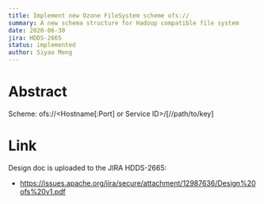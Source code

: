 ```yaml
---
title: Implement new Ozone FileSystem scheme ofs:// 
summary: A new schema structure for Hadoop compatible file system
date: 2020-06-30
jira: HDDS-2665
status: implemented
author: Siyao Meng 
---
```

<!--
  Licensed under the Apache License, Version 2.0 (the "License");
  you may not use this file except in compliance with the License.
  You may obtain a copy of the License at

   http://www.apache.org/licenses/LICENSE-2.0

  Unless required by applicable law or agreed to in writing, software
  distributed under the License is distributed on an "AS IS" BASIS,
  WITHOUT WARRANTIES OR CONDITIONS OF ANY KIND, either express or implied.
  See the License for the specific language governing permissions and
  limitations under the License. See accompanying LICENSE file.
-->

# Abstract

  Scheme: ofs://<Hostname[:Port] or Service ID>/[<volumeName>/<bucketName>/path/to/key]

# Link

Design doc is uploaded to the JIRA HDDS-2665:

* https://issues.apache.org/jira/secure/attachment/12987636/Design%20ofs%20v1.pdf
